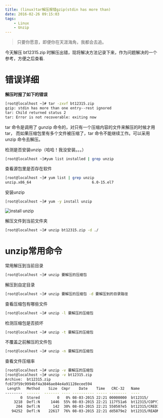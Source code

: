 ```yaml
---
title: (linux)tar解压报错gzip(stdin has more than)
date: 2016-02-26 09:15:03
tags:
    - Linux
    - Unzip
---
```


> 只要你愿意，即便你在天涯海角，我都会去追。

今天解压 bt12315.zip 时解压出错，现将解决方法记录下来，作为问题解决的一个参考，方便之后查看.

<!-- more -->

# 错误详细

**解压时报了如下的错误**
``` bash
[root@localhost ~]# tar -zxvf bt12315.zip 
gzip: stdin has more than one entry--rest ignored
tar: Child returned status 2
tar: Error is not recoverable: exiting now
```
tar 命令是调用了 gunzip 命令的，对只有一个压缩内容的文件来解压的时候才用 tar， 而如果压缩包里有多个文件被压缩了，tar 命令不能继续工作。可以采用 unzip 命令去解压。


检测是否安装unzip（哈哈！我没安装。。。）
``` bash
[root@localhost ~]#yum list installed | grep unzip
```

查看源包里是否存在软件
``` bash
[root@localhost ~]# yum list | grep unzip
unzip.x86_64                            6.0-15.el7                     base  
```

安装unzip
``` bash
[root@localhost ~]# yum -y install unzip 
```
![install unzip](/img/201602/unzip/install_unzip.jpg)

解压文件到当前文件夹
``` bash
[root@localhost ~]# unzip bt12315.zip -d ./
```

# unzip常用命令

常用解压到当前目录
``` bash
[root@localhost ~]# unzip 要解压的压缩包
```

解压到自定目录
``` bash
[root@localhost ~]# unzip 要解压的压缩包 -d 要解压到的目录路径
```

查看压缩包有哪些文件
``` bash
[root@localhost ~]# unzip -l 要解压的压缩包
```

检测压缩包是否损坏
``` bash
[root@localhost ~]# unzip -t 要解压的压缩包
```

不覆盖之前解压的文件包
``` bash
[root@localhost ~]# unzip -n 要解压的压缩包
```

查看文件压缩率
``` bash
[root@localhost ~]# unzip -v 要解压的压缩包
[root@localhost ~]# unzip -v bt12315.zip
Archive:  bt12315.zip
fc673f59c9994bf4a3846ae84e4a91128ecee594
 Length   Method    Size  Cmpr    Date    Time   CRC-32   Name
--------  ------  ------- ---- ---------- ----- --------  ----
       0  Stored        0   0% 08-03-2015 22:21 00000000  bt12315/
    3218  Defl:N     1446  55% 08-03-2015 22:21 117f51a6  bt12315/COPYING
     204  Defl:N      142  30% 08-03-2015 22:21 550507e5  bt12315/CREDITS
   94252  Defl:N    22617  76% 08-03-2015 22:21 dd5879e2  bt12315/README.markdown
```
